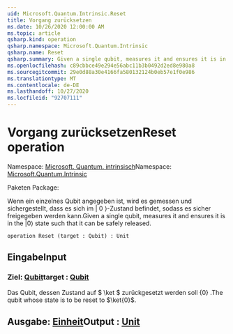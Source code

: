 ```yaml
---
uid: Microsoft.Quantum.Intrinsic.Reset
title: Vorgang zurücksetzen
ms.date: 10/26/2020 12:00:00 AM
ms.topic: article
qsharp.kind: operation
qsharp.namespace: Microsoft.Quantum.Intrinsic
qsharp.name: Reset
qsharp.summary: Given a single qubit, measures it and ensures it is in the |0⟩ state such that it can be safely released.
ms.openlocfilehash: c89cbbce49e294e56abc11b3b0492d2ed8e980a8
ms.sourcegitcommit: 29e0d88a30e4166fa580132124b0eb57e1f0e986
ms.translationtype: MT
ms.contentlocale: de-DE
ms.lasthandoff: 10/27/2020
ms.locfileid: "92707111"
---
```

# <a name="reset-operation"></a><span data-ttu-id="b3dab-102">Vorgang zurücksetzen</span><span class="sxs-lookup"><span data-stu-id="b3dab-102">Reset operation</span></span>

<span data-ttu-id="b3dab-103">Namespace: [Microsoft. Quantum. intrinsisch](xref:Microsoft.Quantum.Intrinsic)</span><span class="sxs-lookup"><span data-stu-id="b3dab-103">Namespace: [Microsoft.Quantum.Intrinsic](xref:Microsoft.Quantum.Intrinsic)</span></span>

<span data-ttu-id="b3dab-104">Paketen [](https://nuget.org/packages/)</span><span class="sxs-lookup"><span data-stu-id="b3dab-104">Package: [](https://nuget.org/packages/)</span></span>


<span data-ttu-id="b3dab-105">Wenn ein einzelnes Qubit angegeben ist, wird es gemessen und sichergestellt, dass es sich im | 0 ⟩-Zustand befindet, sodass es sicher freigegeben werden kann.</span><span class="sxs-lookup"><span data-stu-id="b3dab-105">Given a single qubit, measures it and ensures it is in the |0⟩ state such that it can be safely released.</span></span>

```qsharp
operation Reset (target : Qubit) : Unit
```


## <a name="input"></a><span data-ttu-id="b3dab-106">Eingabe</span><span class="sxs-lookup"><span data-stu-id="b3dab-106">Input</span></span>

### <a name="target--qubit"></a><span data-ttu-id="b3dab-107">Ziel: [Qubit](xref:microsoft.quantum.lang-ref.qubit)</span><span class="sxs-lookup"><span data-stu-id="b3dab-107">target : [Qubit](xref:microsoft.quantum.lang-ref.qubit)</span></span>

<span data-ttu-id="b3dab-108">Das Qubit, dessen Zustand auf $ \ket $ zurückgesetzt werden soll {0} .</span><span class="sxs-lookup"><span data-stu-id="b3dab-108">The qubit whose state is to be reset to $\ket{0}$.</span></span>



## <a name="output--unit"></a><span data-ttu-id="b3dab-109">Ausgabe: [Einheit](xref:microsoft.quantum.lang-ref.unit)</span><span class="sxs-lookup"><span data-stu-id="b3dab-109">Output : [Unit](xref:microsoft.quantum.lang-ref.unit)</span></span>

